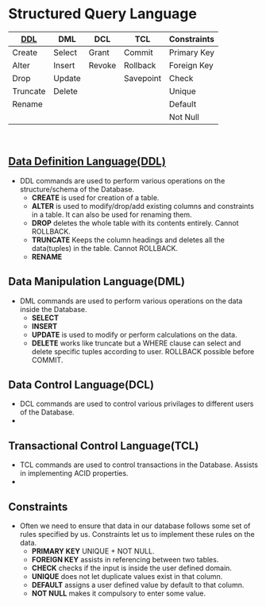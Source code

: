 # Structured Query Language

| [DDL](https://github.com/AbhigyanBafna/collegeLabs/blob/main/SY/DBMS/DDL.md)         | DML         | DCL         | TCL         | Constraints |
| ----------- | ----------- | ----------- | ----------- | ----------- |
| Create      | Select      | Grant       |Commit       | Primary Key |
| Alter       | Insert      | Revoke      |Rollback     | Foreign Key |
| Drop        | Update      |             |Savepoint    | Check       |
| Truncate    | Delete      |             |             | Unique      |
| Rename      |             |             |             | Default     |
|             |             |             |             | Not Null    |


<br>

## [Data Definition Language(DDL)](https://github.com/AbhigyanBafna/collegeLabs/blob/main/SY/DBMS/DDL.md)

* DDL commands are used to perform various operations on the structure/schema of the Database.
  *  <b>CREATE</b> is used for creation of a table.
  *  <b>ALTER</b> is used to modify/drop/add existing columns and constraints in a table. It can also be used for renaming them.
  *  <b>DROP</b> deletes the whole table with its contents entirely. Cannot ROLLBACK.
  *  <b>TRUNCATE</b> Keeps the column headings and deletes all the data(tuples) in the table. Cannot ROLLBACK.
  *  <b>RENAME</b>


## Data Manipulation Language(DML)

* DML commands are used to perform various operations on the data inside the Database.
  *  <b>SELECT</b> 
  *  <b>INSERT</b> 
  *  <b>UPDATE</b> is used to modify or perform calculations on the data.
  *  <b>DELETE</b> works like truncate but a WHERE clause can select and delete specific tuples according to user. ROLLBACK possible before COMMIT.


## Data Control Language(DCL)

* DCL commands are used to control various privilages to different users of the Database.
*  


## Transactional Control Language(TCL)

* TCL commands are used to control transactions in the Database. Assists in implementing ACID
properties.
*  


## Constraints

* Often we need to ensure that data in our database follows some set of rules specified by us.
Constraints let us to implement these rules on the data.
  *  <b>PRIMARY KEY</b> UNIQUE + NOT NULL.
  *  <b>FOREIGN KEY</b> assists in referencing between two tables.
  *  <b>CHECK</b> checks if the input is inside the user defined domain.
  *  <b>UNIQUE</b> does not let duplicate values exist in that column.
  *  <b>DEFAULT</b> assigns a user defined value by default to that column.
  *  <b>NOT NULL</b> makes it compulsory to enter some value.


